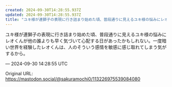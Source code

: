 ```yaml
---
created: 2024-09-30T14:28:55.937Z
updated: 2024-09-30T14:28:55.937Z
title: "ユキ様が連獅子の表現に行き詰まり始めた頃、普段通りに見えるユキ様の悩みにレオくん[...]"
---
```


<p>ユキ様が連獅子の表現に行き詰まり始めた頃、普段通りに見えるユキ様の悩みにレオくんが他の誰よりも早く気づいて心配する日があったかもしれない。一度暗い世界を経験したレオくんは、人のそういう感情を敏感に感じ取れてしまう気がするから。</p>

&mdash; 2024-09-30 14:28:55 UTC

Original URL: https://mastodon.social/@sakuramochi0/113226975539084080
